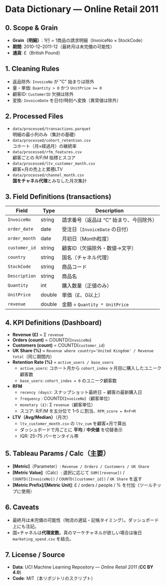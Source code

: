 # Data Dictionary — Online Retail 2011

## 0. Scope & Grain
- **Grain（明細）**: 1行 = 1商品の請求明細（InvoiceNo × StockCode）
- **期間**: 2010-12–2011-12（最終月は未完備の可能性）
- **通貨**: £（British Pound）

## 1. Cleaning Rules
- 返品除外: `InvoiceNo` が "C" 始まりは除外
- 量・単価: `Quantity > 0` かつ `UnitPrice >= 0`
- 顧客ID: `CustomerID` 欠損は除外
- 変換: `InvoiceDate` を日付/時刻へ変換（異常値は除外）

## 2. Processed Files
- `data/processed/transactions.parquet`  
  明細の最小列のみ（集計の基礎）
- `data/processed/cohort_retention.csv`  
  コホート（月×経過月）の継続率
- `data/processed/rfm_features.csv`  
  顧客ごとの R/F/M 指標とスコア
- `data/processed/ltv_customer_month.csv`  
  顧客×月の売上と累積LTV
- `data/processed/channel_month.csv`  
  **国をチャネル代理**とみなした月次集計

## 3. Field Definitions (transactions)
| Field | Type | Description |
|---|---|---|
| `InvoiceNo` | string | 請求番号（返品は “C” 始まり、今回除外） |
| `order_date` | date | 受注日（`InvoiceDate` の日付） |
| `order_month` | date | 月初日（Month粒度） |
| `customer_id` | string | 顧客ID（欠損除外・数値→文字） |
| `country` | string | 国名（チャネル代理） |
| `StockCode` | string | 商品コード |
| `Description` | string | 商品名 |
| `Quantity` | int | 購入数量（正値のみ） |
| `UnitPrice` | double | 単価（£、0以上） |
| `revenue` | double | 金額 = `Quantity * UnitPrice` |

## 4. KPI Definitions (Dashboard)
- **Revenue (£)** = Σ `revenue`
- **Orders (count)** = COUNTD(`InvoiceNo`)
- **Customers (count)** = COUNTD(`customer_id`)
- **UK Share (%)** = `Revenue where country='United Kingdom' / Revenue total`（同じ期間内）
- **Retention Rate (%)** = `active_users / base_users`  
  - `active_users`: コホート月から `cohort_index` ヶ月目に購入したユニーク顧客数  
  - `base_users`: `cohort_index = 0` のユニーク顧客数
- **RFM**  
  - `recency (days)`: スナップショット最終日 − 顧客の最新購入日  
  - `frequency` : COUNTD(`InvoiceNo`)（顧客単位）  
  - `monetary (£)`: Σ `revenue`（顧客単位）  
  - スコア: R/F/M を五分位で 1–5 に割当、`RFM_score = R+F+M`
- **LTV（Avg/Median）**（月次）  
  - `ltv_customer_month.csv` の `ltv_cum` を顧客×月で算出  
  - ダッシュボードで月ごとに **平均** / **中央値** を切替表示  
  - IQR: 25–75 パーセンタイル帯

## 5. Tableau Params / Calc（主要）
- **[Metric]**（Parameter）: `Revenue / Orders / Customers / UK Share`
- **[Metric Value]**（Calc）: 選択に応じて `SUM([revenue])` / `COUNTD([InvoiceNo])` / `COUNTD([customer_id])` / `UK Share` を返す
- **[Metric Prefix]/[Metric Unit]**: £ / orders / people / % を付加（ツールチップに使用）

## 6. Caveats
- 最終月は未完備の可能性（物流の遅延・記帳タイミング）。ダッシュボード上にも注記。
- 国=チャネルは**代理変数**。真のマーケチャネルが欲しい場合は後日 `marketing_spend.csv` を結合。

## 7. License / Source
- **Data**: UCI Machine Learning Repository — *Online Retail 2011* (**CC BY 4.0**)  
- **Code**: MIT（本リポジトリのスクリプト）
